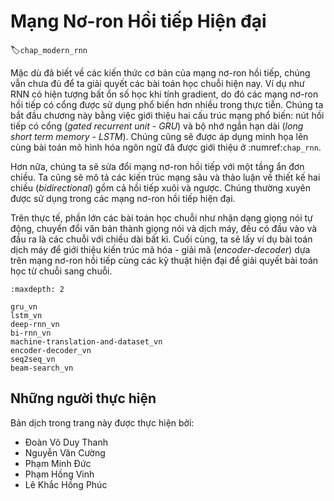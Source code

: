 <!--
# Modern Recurrent Neural Networks
-->

# Mạng Nơ-ron Hồi tiếp Hiện đại
:label:`chap_modern_rnn`

<!--
Although we have learned the basics of recurrent neural networks, they are not sufficient for a practitioner to solve today's sequence learning problems.
For instance, given the numerical unstability during gradient calculation, gated recurrent neural networks are much more common in practice.
We will begin by introducing two of such widely-used networks, namely gated recurrent units (GRUs) and long short term memory (LSTM),
with illustrations using the same language modeling problem as introduced in :numref:`chap_rnn`.
-->

Mặc dù đã biết về các kiến thức cơ bản của mạng nơ-ron hồi tiếp, chúng vẫn chưa đủ để ta giải quyết các bài toán học chuỗi hiện nay.
Ví dụ như RNN có hiện tượng bất ổn số học khi tính gradient, do đó các mạng nơ-ron hồi tiếp có cổng được sử dụng phổ biến hơn nhiều trong thực tiễn.
Chúng ta bắt đầu chương này bằng việc giới thiệu hai cấu trúc mạng phổ biến: nút hồi tiếp có cổng (*gated recurrent unit - GRU*) và bộ nhớ ngắn hạn dài (*long short term memory - LSTM*).
Chúng cũng sẽ được áp dụng minh họa lên cùng bài toán mô hình hóa ngôn ngữ đã được giới thiệu ở :numref:`chap_rnn`.

<!--
Furthermore, we will modify recurrent neural networks with a single undirectional hidden layer.
We will describe deep architectures, and discuss the bidirectional design with both forward and backward recursion.
They are frequently adopted in modern recurrent networks.
-->

Hơn nữa, chúng ta sẽ sửa đổi mạng nơ-ron hồi tiếp với một tầng ẩn đơn chiều.
Ta cũng sẽ mô tả các kiến trúc mạng sâu và thảo luận về thiết kế hai chiều (*bidirectional*) gồm cả hồi tiếp xuôi và ngược.
Chúng thường xuyên được sử dụng trong các mạng nơ-ron hồi tiếp hiện đại.


<!--
In fact, a large portion of sequence learning problems such as automatic speech recognition, 
text to speech, and machine translation, consider both inputs and outputs to be sequences of arbitrary length.
Finally, we will take machine translation as an example, and introduce the encoder-decoder architecture based on
recurrent neural networks and modern practices for such sequence to sequence learning problems.
-->

Trên thực tế, phần lớn các bài toán học chuỗi như nhận dạng giọng nói tự động, chuyển đổi văn bản thành giọng nói và dịch máy, đều có đầu vào và đầu ra là các chuỗi với chiều dài bất kì.
Cuối cùng, ta sẽ lấy ví dụ bài toán dịch máy để giới thiệu kiến trúc mã hóa - giải mã (*encoder-decoder*) dựa trên mạng nơ-ron hồi tiếp cùng các kỹ thuật hiện đại để giải quyết bài toán học từ chuỗi sang chuỗi.

```toc
:maxdepth: 2

gru_vn
lstm_vn
deep-rnn_vn
bi-rnn_vn
machine-translation-and-dataset_vn
encoder-decoder_vn
seq2seq_vn
beam-search_vn
```

## Những người thực hiện
Bản dịch trong trang này được thực hiện bởi:

* Đoàn Võ Duy Thanh
* Nguyễn Văn Cường
* Phạm Minh Đức
* Phạm Hồng Vinh
* Lê Khắc Hồng Phúc
